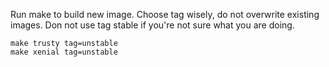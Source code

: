 Run make to build new image.
Choose tag wisely, do not overwrite existing images.
Don not use tag stable if you're not sure what you are doing.

```
make trusty tag=unstable
make xenial tag=unstable
```
